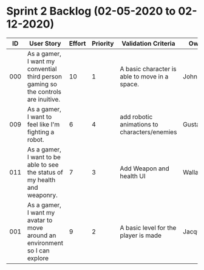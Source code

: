 
# Sprint 2 Backlog (02-05-2020 to 02-12-2020)

| ID | User Story | Effort | Priority | Validation Criteria | Owner |
|----|------------|--------|----------|---------------------|-------|
| 000 | As a gamer, I want my convential third person gaming so the controls are inuitive. | 10 | 1 | A basic character is able to move in a space. | John |
| 009 | As a gamer, I want to feel like I'm fighting a robot. | 6 | 4 | add robotic animations to characters/enemies | Gustaf |
| 011 | As a gamer, I want to be able to see the status of my health and weaponry. | 7 | 3 | Add Weapon and health UI | Wallace |
| 001 | As a gamer, I want my avatar to move around an environment so I can explore | 9 | 2 | A basic level for the player is made | Jacqueline |
